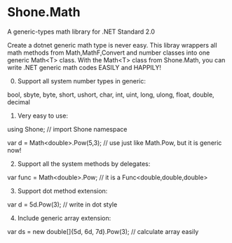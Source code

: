 # Shone.Math
A generic-types math library for .NET Standard 2.0

Create a dotnet generic math type is never easy. 
This libray wrappers all math methods from Math,MathF,Convert and number classes into one generic Math\<T\> class.
With the Math\<T\> class from Shone.Math, you can write .NET generic math codes EASILY and HAPPILY!

0. Support all system number types in generic:

bool, sbyte, byte, short, ushort, char, int, uint, long, ulong, float, double, decimal

1. Very easy to use:

using Shone;                       // import Shone namespace

var d = Math\<double\>.Pow(5,3);     // use just like Math.Pow, but it is generic now!


2. Support all the system methods by delegates:

var func = Math\<double\>.Pow;    // it is a Func<double,double,double>


3. Support dot method extension:

var d = 5d.Pow(3);     // write in dot style


4. Include generic array extension:

var ds = new double[]{5d, 6d, 7d}.Pow(3);      // calculate array easily
